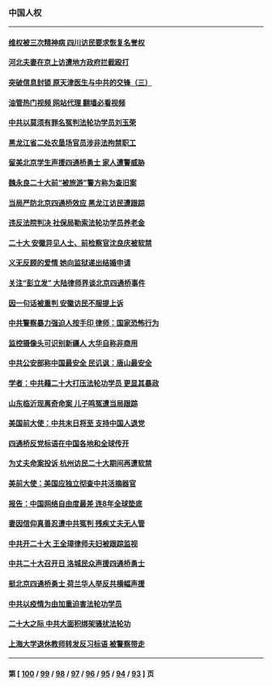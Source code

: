 ### 中国人权
---
#### [维权被三次精神病 四川访民要求恢复名誉权](../../pages/ncid278/n13851812.md?10250045) 
#### [河北夫妻在京上访遭地方政府拦截殴打](../../pages/ncid278/n13851214.md?10250045) 
#### [突破信息封锁 原天津医生与中共的交锋（三）](../../pages/ncid278/n13849718.md?10250045) 
#### [油管热门视频 网站代理 翻墙必看视频](http://132.145.103.77:81/youtube.html?10250045)
#### [中共以莫须有罪名冤判法轮功学员刘玉荣](../../pages/ncid278/n13850139.md?10250045) 
#### [黑龙江省二处农垦场官员涉非法拘禁职工](../../pages/ncid278/n13851061.md?10250045) 
#### [留美北京学生声援四通桥勇士 家人遭警威胁](../../pages/ncid278/n13850956.md?10250045) 
#### [魏永良二十大前“被旅游”警方称为查旧案](../../pages/ncid278/n13850621.md?10250045) 
#### [当局严防北京四通桥效应 黑龙江访民遭跟踪](../../pages/ncid278/n13850235.md?10250045) 
#### [违反法院判决 社保局勒索法轮功学员养老金](../../pages/ncid278/n13847343.md?10250045) 
#### [二十大 安徽异见人士、前检察官沈良庆被软禁](../../pages/ncid278/n13850071.md?10250045) 
#### [义无反顾的爱情 她向监狱递出结婚申请](../../pages/ncid278/n13849716.md?10250045) 
#### [关注“彭立发” 大陆律师界谈北京四通桥事件](../../pages/ncid278/n13849566.md?10250045) 
#### [因一句话被重判 安徽访民不服提上诉](../../pages/ncid278/n13849544.md?10250045) 
#### [中共警察暴力强迫人按手印 律师：国家恐怖行为](../../pages/ncid278/n13848797.md?10250045) 
#### [监控摄像头可识别新疆人 大华自称非商用](../../pages/ncid278/n13848882.md?10250045) 
#### [中共公安部称中国最安全 民讥讽：唐山最安全](../../pages/ncid278/n13848759.md?10250045) 
#### [学者：中共藉二十大打压法轮功学员 更显其暴政](../../pages/ncid278/n13847577.md?10250045) 
#### [山东临沂现离奇命案 儿子鸣冤遭当局跟踪](../../pages/ncid278/n13847716.md?10250045) 
#### [美国前大使：中共末日将至 支持中国人退党](../../pages/ncid278/n13848220.md?10250045) 
#### [四通桥反党标语在中国各地和全球传开](../../pages/ncid278/n13848108.md?10250045) 
#### [为丈夫命案投诉 杭州访民二十大期间再遭软禁](../../pages/ncid278/n13848051.md?10250045) 
#### [美前大使：美国应独立彻查中共活摘器官](../../pages/ncid278/n13848059.md?10250045) 
#### [报告：中国网络自由度最差 连8年全球垫底](../../pages/ncid278/n13847862.md?10250045) 
#### [妻因信仰真善忍遭中共冤判 残疾丈夫无人管](../../pages/ncid278/n13844598.md?10250045) 
#### [中共开二十大 王全璋律师夫妇被跟踪监视](../../pages/ncid278/n13846925.md?10250045) 
#### [中共二十大召开日 洛城民众声援四通桥勇士](../../pages/ncid278/n13846810.md?10250045) 
#### [挺北京四通桥勇士 荷兰华人举反共横幅声援](../../pages/ncid278/n13846812.md?10250045) 
#### [中共以疫情为由加重迫害法轮功学员](../../pages/ncid278/n13845591.md?10250045) 
#### [二十大之际 中共大面积绑架骚扰法轮功](../../pages/ncid278/n13846381.md?10250045) 
#### [上海大学退休教师转发反习标语 被警察带走](../../pages/ncid278/n13846408.md?10250045) 

---
#### 第 [ [100](./100.md?10250045) / [99](./99.md?10250045) / [98](./98.md?10250045) / [97](./97.md?10250045) / [96](./96.md?10250045) / [95](./95.md?10250045) / [94](./94.md?10250045) / [93](./93.md?10250045) ] 页
